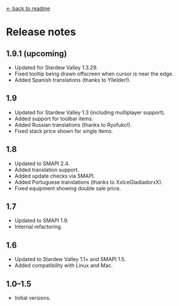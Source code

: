﻿[← back to readme](README.md)

# Release notes
## 1.9.1 (upcoming)
* Updated for Stardew Valley 1.3.29.
* Fixed tooltip being drawn offscreen when cursor is near the edge.
* Added Spanish translations (thanks to Yllelder!).

## 1.9
* Updated for Stardew Valley 1.3 (including multiplayer support).
* Added support for toolbar items.
* Added Russian translations (thanks to Ryofuko!).
* Fixed stack price shown for single items.

## 1.8
* Updated to SMAPI 2.4.
* Added translation support.
* Added update checks via SMAPI.
* Added Portuguese translations (thanks to XxIceGladiadorxX).
* Fixed equipment showing double sale price.

## 1.7
* Updated to SMAPI 1.9.
* Internal refactoring.

## 1.6
* Updated to Stardew Valley 1.1+ and SMAPI 1.5.
* Added compatibility with Linux and Mac.

## 1.0–1.5
* Initial versions.
